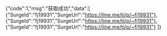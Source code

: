 {"code":1,"msg":"获取成功","data":[
{"SurgeId":"fj19931","SurgeUrl":"https://line.me/ti/p/~fj19931"},
{"SurgeId":"fj19931","SurgeUrl":"https://line.me/ti/p/~fj19931"},
{"SurgeId":"fj19931","SurgeUrl":"https://line.me/ti/p/~fj19931"}
]}
